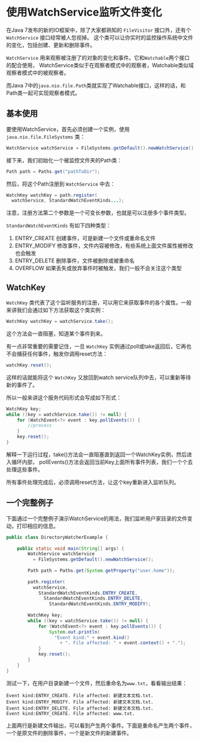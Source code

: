 # 使用WatchService监听文件变化

在Java 7发布的新的IO框架中，除了大家都熟知的 `FileVisitor` 接口外，还有个 `WatchService` 接口经常被人忽视掉。
这个类可以让你实时的监控操作系统中文件的变化，包括创建、更新和删除事件。

`WatchService` 用来观察被注册了的对象的变化和事件。它和`Watchable`两个接口的配合使用，
WatchService类似于在观察者模式中的观察者，Watchable类似域观察者模式中的被观察者。

而Java 7中的`java.nio.file.Path`类就实现了Watchable接口，这样的话，和Path类一起可实现观察者模式。

## 基本使用

要使用WatchService，首先必须创建一个实例，使用 ` java.nio.file.FileSystems` 类：

```java
WatchService watchService = FileSystems.getDefault().newWatchService();
```

接下来，我们初始化一个被监控文件夹的Path类：

```java
Path path = Paths.get("pathToDir");
```

然后，将这个Path注册到 `WatchService` 中去：

```java
WatchKey watchKey = path.register(
  watchService, StandardWatchEventKinds...);
```

注意，注册方法第二个参数是一个可变长参数，也就是可以注册多个事件类型。

`StandardWatchEventKinds` 有如下四种类型：

1. ENTRY_CREATE  创建事件，可是新建一个文件或重命名文件
1. ENTRY_MODIFY  修改事件，文件内容被修改，有些系统上面文件属性被修改也会触发
1. ENTRY_DELETE  删除事件，文件被删除或被重命名
1. OVERFLOW      如果丢失或放弃事件时被触发，我们一般不会关注这个类型

## WatchKey

`WatchKey` 类代表了这个监听服务的注册，可以用它来获取事件的各个属性。一般来讲我们会通过如下方法获取这个类实例：

```java
WatchKey watchKey = watchService.take();
```

这个方法会一直阻塞，知道某个事件到来。

有一点非常重要的需要记住，一旦 `WatchKey` 实例通过poll或take返回后，它再也不会捕获任何事件，触发你调用reset方法：

```java
watchKey.reset();
```

这样的话就能将这个 `WatchKey` 又放回到watch service队列中去，可以重新等待新的事件了。

所以一般来讲这个服务代码形式会写成如下形式：

```java
WatchKey key;
while ((key = watchService.take()) != null) {
    for (WatchEvent<?> event : key.pollEvents()) {
        //process
    }
    key.reset();
}
```

解释一下运行过程，take()方法会一直阻塞直到返回一个WatchKey实例，然后进入循环内部，
pollEvents()方法会返回当前Key上面所有事件列表，我们一个个去处理这些事件。

所有事件处理完成后，必须调用reset方法，让这个key重新进入监听队列。

## 一个完整例子

下面通过一个完整例子演示WatchService的用法，我们监听用户家目录的文件变动，打印相应的信息。

```java
public class DirectoryWatcherExample {
 
    public static void main(String[] args) {
        WatchService watchService
          = FileSystems.getDefault().newWatchService();
 
        Path path = Paths.get(System.getProperty("user.home"));
 
        path.register(
          watchService, 
            StandardWatchEventKinds.ENTRY_CREATE, 
              StandardWatchEventKinds.ENTRY_DELETE, 
                StandardWatchEventKinds.ENTRY_MODIFY);
 
        WatchKey key;
        while ((key = watchService.take()) != null) {
            for (WatchEvent<?> event : key.pollEvents()) {
                System.out.println(
                  "Event kind:" + event.kind() 
                    + ". File affected: " + event.context() + ".");
            }
            key.reset();
        }
    }
}
```

测试一下，在用户目录新建一个文件，然后重命名为`www.txt`，看看输出结果：

```
Event kind:ENTRY_CREATE. File affected: 新建文本文档.txt.
Event kind:ENTRY_MODIFY. File affected: 新建文本文档.txt.
Event kind:ENTRY_DELETE. File affected: 新建文本文档.txt.
Event kind:ENTRY_CREATE. File affected: www.txt.
```

上面两行是新建文件输出，可以看到产生两个事件。下面是重命名产生两个事件，一个是原文件的删除事件，一个是新文件的新建事件。
